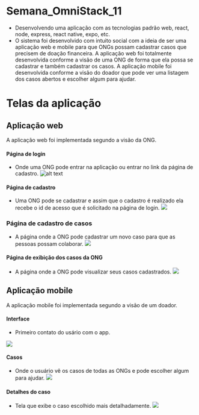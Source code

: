 # Semana_OmniStack_11
* Desenvolvendo uma aplicação com as tecnologias padrão web, react, node, express, react native, expo, etc.
* O sistema foi desenvolvido com intuito social com a ideia de ser uma aplicação web e mobile para que ONGs  possam cadastrar casos que precisem de doação financeira.  A aplicação web foi totalmente desenvolvida conforme a visão de uma ONG de forma que ela possa se cadastrar e também cadastrar os casos. A aplicação mobile foi desenvolvida conforme a visão do doador que pode ver uma listagem dos casos abertos e escolher algum para ajudar.

# Telas da aplicação

## Aplicação web
A aplicação web foi implementada segundo a visão da ONG.

#### Página de login 
* Onde uma ONG pode entrar na aplicação ou entrar no link da página de cadastro.
![alt text](https://github.com/DayaneCordeiro/SemanaOmniStack_11/blob/master/imagens/Login.PNG)

#### Página de cadastro
* Uma ONG pode se cadastrar e assim que o cadastro é realizado ela recebe o id de acesso que é solicitado na página de login.
![](https://github.com/DayaneCordeiro/SemanaOmniStack_11/blob/master/imagens/Cadastro.PNG)

### Página de cadastro de casos
* A página onde a ONG pode cadastrar um novo caso para que as pessoas possam colaborar.
![](https://github.com/DayaneCordeiro/SemanaOmniStack_11/blob/master/imagens/NovoCaso.PNG)

#### Página de exibição dos casos da ONG
* A página onde a ONG pode visualizar seus casos cadastrados.
![](https://github.com/DayaneCordeiro/SemanaOmniStack_11/blob/master/imagens/Casos.PNG)

## Aplicação mobile
A aplicação mobile foi implementada segundo a visão de um doador.

#### Interface
* Primeiro contato do usário com o app.


![](https://github.com/DayaneCordeiro/SemanaOmniStack_11/blob/master/imagens/InterfaceMobile.PNG)

#### Casos


* Onde o usuário vê os casos de todas as ONGs e pode escolher algum para ajudar.
![](https://github.com/DayaneCordeiro/SemanaOmniStack_11/blob/master/imagens/CasosMobile.PNG)

#### Detalhes do caso


* Tela que exibe o caso escolhido mais detalhadamente.
![](https://github.com/DayaneCordeiro/SemanaOmniStack_11/blob/master/imagens/DetalhesCasoMobile.PNG)
